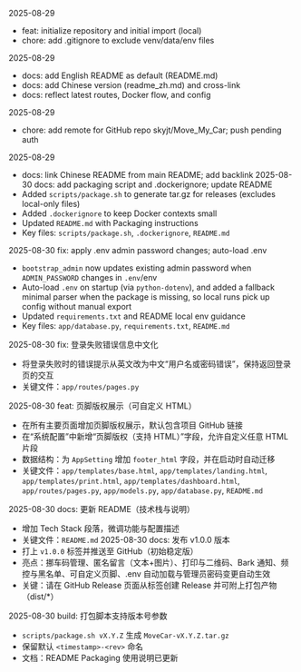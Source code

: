 2025-08-29
- feat: initialize repository and initial import (local)
- chore: add .gitignore to exclude venv/data/env files

2025-08-29
- docs: add English README as default (README.md)
- docs: add Chinese version (readme_zh.md) and cross-link
- docs: reflect latest routes, Docker flow, and config

2025-08-29
- chore: add remote for GitHub repo skyjt/Move_My_Car; push pending auth

2025-08-29
- docs: link Chinese README from main README; add backlink
2025-08-30 docs: add packaging script and .dockerignore; update README
- Added `scripts/package.sh` to generate tar.gz for releases (excludes local-only files)
- Added `.dockerignore` to keep Docker contexts small
- Updated `README.md` with Packaging instructions
- Key files: `scripts/package.sh`, `.dockerignore`, `README.md`

2025-08-30 fix: apply .env admin password changes; auto-load .env
- `bootstrap_admin` now updates existing admin password when `ADMIN_PASSWORD` changes in `.env`/env
- Auto-load `.env` on startup (via `python-dotenv`), and added a fallback minimal parser when the package is missing, so local runs pick up config without manual export
- Updated `requirements.txt` and README local env guidance
- Key files: `app/database.py`, `requirements.txt`, `README.md`

2025-08-30 fix: 登录失败错误信息中文化
- 将登录失败时的错误提示从英文改为中文“用户名或密码错误”，保持返回登录页的交互
- 关键文件：`app/routes/pages.py`

2025-08-30 feat: 页脚版权展示（可自定义 HTML）
- 在所有主要页面增加页脚版权展示，默认包含项目 GitHub 链接
- 在“系统配置”中新增“页脚版权（支持 HTML）”字段，允许自定义任意 HTML 片段
- 数据结构：为 `AppSetting` 增加 `footer_html` 字段，并在启动时自动迁移
- 关键文件：`app/templates/base.html`, `app/templates/landing.html`, `app/templates/print.html`, `app/templates/dashboard.html`, `app/routes/pages.py`, `app/models.py`, `app/database.py`, `README.md`

2025-08-30 docs: 更新 README（技术栈与说明）
- 增加 Tech Stack 段落，微调功能与配置描述
- 关键文件：`README.md`
2025-08-30 docs: 发布 v1.0.0 版本
- 打上 `v1.0.0` 标签并推送至 GitHub（初始稳定版）
- 亮点：挪车码管理、匿名留言（文本+图片）、打印与二维码、Bark 通知、频控与黑名单、可自定义页脚、.env 自动加载与管理员密码变更自动生效
- 关键：请在 GitHub Release 页面从标签创建 Release 并可附上打包产物（dist/*）

2025-08-30 build: 打包脚本支持版本号参数
- `scripts/package.sh vX.Y.Z` 生成 `MoveCar-vX.Y.Z.tar.gz`
- 保留默认 `<timestamp>-<rev>` 命名
- 文档：README Packaging 使用说明已更新

